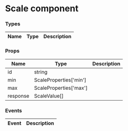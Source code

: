 # Scale component

<DESCRIPTION HERE>
 
### Types

| Name | Type | Description |
| ---- | ---- | ----------- |

### Props

| Name     | Type                   | Description |
| -------- | ---------------------- | ----------- |
| id       | string                 |             |
| min      | ScaleProperties['min'] |             |
| max      | ScaleProperties['max'] |             |
| response | ScaleValue[]           |             |

### Events

| Event | Description |
| ----- | ----------- |
